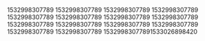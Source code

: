 1532998307789
1532998307789
1532998307789
1532998307789
1532998307789
1532998307789
1532998307789
1532998307789
1532998307789
1532998307789
1532998307789
1532998307789
1532998307789
1532998307789
15329983077891533026898420